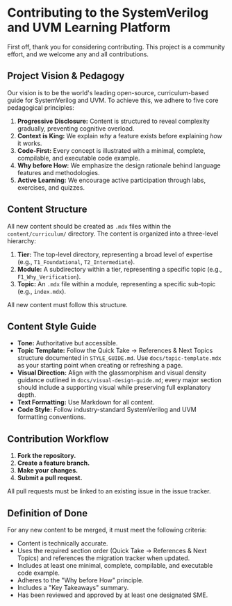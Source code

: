 # Contributing to the SystemVerilog and UVM Learning Platform

First off, thank you for considering contributing. This project is a community effort, and we welcome any and all contributions.

## Project Vision & Pedagogy

Our vision is to be the world's leading open-source, curriculum-based guide for SystemVerilog and UVM. To achieve this, we adhere to five core pedagogical principles:

1.  **Progressive Disclosure:** Content is structured to reveal complexity gradually, preventing cognitive overload.
2.  **Context is King:** We explain *why* a feature exists before explaining *how* it works.
3.  **Code-First:** Every concept is illustrated with a minimal, complete, compilable, and executable code example.
4.  **Why before How:** We emphasize the design rationale behind language features and methodologies.
5.  **Active Learning:** We encourage active participation through labs, exercises, and quizzes.

## Content Structure

All new content should be created as `.mdx` files within the `content/curriculum/` directory. The content is organized into a three-level hierarchy:

1.  **Tier:** The top-level directory, representing a broad level of expertise (e.g., `T1_Foundational`, `T2_Intermediate`).
2.  **Module:** A subdirectory within a tier, representing a specific topic (e.g., `F1_Why_Verification`).
3.  **Topic:** An `.mdx` file within a module, representing a specific sub-topic (e.g., `index.mdx`).

All new content must follow this structure.

## Content Style Guide

*   **Tone:** Authoritative but accessible.
*   **Topic Template:** Follow the Quick Take → References & Next Topics structure documented in `STYLE_GUIDE.md`. Use `docs/topic-template.mdx` as your starting point when creating or refreshing a page.
*   **Visual Direction:** Align with the glassmorphism and visual density guidance outlined in `docs/visual-design-guide.md`; every major section should include a supporting visual while preserving full explanatory depth.
*   **Text Formatting:** Use Markdown for all content.
*   **Code Style:** Follow industry-standard SystemVerilog and UVM formatting conventions.

## Contribution Workflow

1.  **Fork the repository.**
2.  **Create a feature branch.**
3.  **Make your changes.**
4.  **Submit a pull request.**

All pull requests must be linked to an existing issue in the issue tracker.

## Definition of Done

For any new content to be merged, it must meet the following criteria:

*   Content is technically accurate.
*   Uses the required section order (Quick Take → References & Next Topics) and references the migration tracker when updated.
*   Includes at least one minimal, complete, compilable, and executable code example.
*   Adheres to the "Why before How" principle.
*   Includes a "Key Takeaways" summary.
*   Has been reviewed and approved by at least one designated SME.
